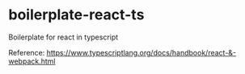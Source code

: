 # boilerplate-react-ts
Boilerplate for react in typescript

Reference:
https://www.typescriptlang.org/docs/handbook/react-&-webpack.html